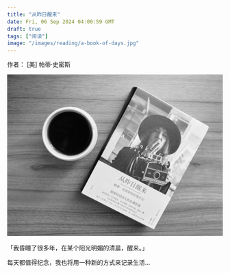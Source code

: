 ```yaml
---
title: "从昨日醒来"
date: Fri, 06 Sep 2024 04:00:59 GMT
draft: true
tags: ["阅读"]
image: "/images/reading/a-book-of-days.jpg"
---
```


作者： [美] 帕蒂·史密斯

<img src="/images/reading/a-book-of-days.jpg" width="600">

「我昏睡了很多年，在某个阳光明媚的清晨，醒来。」

每天都值得纪念，我也将用一种新的方式来记录生活...




